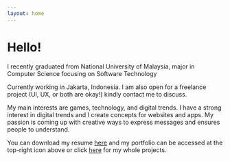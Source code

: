 ```yaml
---
layout: home
---
```

# Hello!

I recently graduated from National University of Malaysia, major in Computer Science focusing on Software Technology

Currently working in Jakarta, Indonesia. I am also open for a freelance project (UI, UX, or both are okay!) kindly contact me to discuss.

My main interests are games, technology, and digital trends. I have a strong interest in digital trends and I create concepts for websites and apps. My passion is coming up with creative ways to express messages and ensures people to understand.

You can download my resume [here](https://doc-10-78-docs.googleusercontent.com/docs/securesc/dv8u3p8q3llai4fotkqmf0fub679p44q/er2on02c4q3ose338nji1vo88p1e2qvf/1553220000000/10636627547783116656/10636627547783116656/1uZbeZNPD1QvI-vaD1DO5IbS9VPkZE4bx?e=download) and my portfolio can be accessed at the top-right icon above or click [here](https://drive.google.com/open?id=1smZhzox5xO0adALPYA65_nTZhFECBKtd) for my whole projects.
